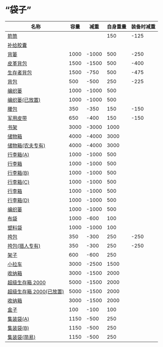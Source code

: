 # “袋子”  
名称  |  容量  |  减重  |  自身重量  |  装备时减重  
----  |  ----  |  ----  |  ----  |  ----  
[箭筒](Quiver.md)  |    |    |  150  |  -125  
[补给胶囊](TV_SupplyCapsule.md)  |    |    |    |    
[背篓](BackpackBasket.md)  |  1000  |  -1000  |  500  |  -250  
[皮革背包](BackpackLeather.md)  |  1500  |  -1500  |  500  |  -400  
[生存者背包](BackpackSurvivalist.md)  |  1500  |  -750  |  500  |  -475  
[背包](BackpackTourist.md)  |  500  |  -500  |  250  |  -225  
[编织篓](Basket.md)  |  1000  |  -1000  |  500  |    
[编织篓(已放置)](BasketPlaced.md)  |  1000  |  -1000  |  500  |    
[腰包](BeltBag.md)  |  350  |  -350  |  150  |  -150  
[军用皮带](BeltMilitary.md)  |  650  |  -400  |  150  |  -150  
[书架](Bookshelf.md)  |  3000  |  -3000  |  1000  |    
[储物箱](Chest.md)  |  4000  |  -4000  |  3000  |    
[储物箱(农夫专有)](ChestFarmer.md)  |  4000  |  -4000  |  3000  |    
[行李箱(A)](LuggageA.md)  |  1000  |  -1000  |  500  |    
[行李箱](LuggageAPlaced.md)  |  1000  |  -1000  |  500  |    
[行李箱(B)](LuggageB.md)  |  1000  |  -1000  |  500  |    
[行李箱(C)](LuggageC.md)  |  1000  |  -1000  |  500  |    
[行李箱](LuggageCPlaced.md)  |  1000  |  -1000  |  500  |    
[行李箱(D)](LuggageD.md)  |  1000  |  -1000  |  500  |    
[编织篓](LuggagePlacedReference.md)  |  1000  |  -1000  |  500  |    
[布袋](Sack.md)  |  1000  |  -600  |  100  |    
[塑料袋](SackPlastic.md)  |  1000  |  -1000  |  100  |    
[挎包](Satchel.md)  |  350  |  -300  |  250  |  -250  
[挎包(猎人专有)](SatchelHunter.md)  |  350  |  -300  |  250  |  -250  
[架子](Shelf.md)  |  600  |  -600  |  250  |    
[小拉车](Travois.md)  |  3000  |  -2500  |  1500  |    
[收纳箱](Trunk.md)  |  3000  |  -1500  |  2000  |    
[超级生存箱 2000](TrunkPerk.md)  |  5000  |  -1500  |  2000  |    
[超级生存箱 2000(已放置)](TrunkPerkPlaced.md)  |  5000  |  -1500  |  2000  |    
[收纳箱](TrunkPlaced.md)  |  3000  |  -1500  |  2000  |    
[盒子](Box.md)  |  100  |  -100  |  100  |    
[集装袋(A)](ContainerBagA.md)  |  1150  |  -500  |  250  |    
[集装袋(B)](ContainerBagB.md)  |  1150  |  -500  |  250  |    
[集装袋(简易)](ContainerBagEasy.md)  |  1150  |  -500  |  250  |    
